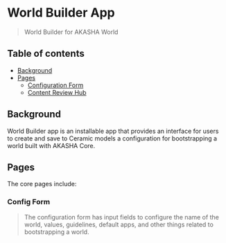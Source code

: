 # World Builder App

> World Builder for AKASHA World

## Table of contents

- [Background](#background)
- [Pages](#pages)
  - [Configuration Form](#config-form)
  - [Content Review Hub](#content-review-hub)

## Background

World Builder app is an installable app that provides an interface for users to create and save to  Ceramic models a configuration for bootstrapping a world built with AKASHA Core.

## Pages

The core pages include:

### Config Form
> The configuration form has input fields to configure the name of the world, values, guidelines, default apps, and other things related to bootstrapping a world.

